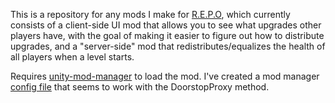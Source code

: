 This is a repository for any mods I make for [R.E.P.O](https://store.steampowered.com/app/3241660/REPO/), which currently consists of a client-side UI mod that allows you to see what upgrades other players have, with the goal of making it easier to figure out how to distribute upgrades, and a "server-side" mod that redistributes/equalizes the health of all players when a level starts.

Requires [unity-mod-manager](github.com/newman55/unity-mod-manager) to load the mod. I've created a mod manager [config file](UnityModManagerConfig.REPO.xml) that seems to work with the DoorstopProxy method.